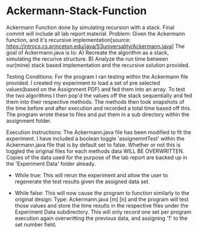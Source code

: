 # Ackermann-Stack-Function
Ackermann Function done by simulating recursion with a stack. Final commit will include all lab report material.
Problem: Given the Ackermann function, and it's
recursive implementation[source: https://introcs.cs.princeton.edu/java/53universality/Ackermann.java]
The goal of Ackermann.java is to:
  A) Recreate the algorithm as a stack, simulating the recurive structure.
  B) Analyze the run time between our(mine) stack based implementation and the recursive solution provided.
  
 Testing Conditions: 
    For the program I ran testing within the Ackermann file provided. I created my experiment to load a
  set of pre selected values(based on the Assignment PDF) and fed them into an array. To test the two algorithms I then pop'd
  the values off the stack sequentially and fed them into their respective methods. The methods then took snapshots of the time
  before and after execution and recorded a total time based off this. The program wrote these to files and put them in a 
  sub directory within the assignment folder.

Execution Instructions:
    The Ackermann.java file has been modified to fit the experiment. I have included a boolean toggle 'assignemntTest' 
   within the Ackermann.java file that is by default set to false. Whether or not this is toggled the original files for 
  each methods data WILL BE OVERWRITTEN. Copies of the data used for the purpose of the lab report are backed up in the
  'Experiment Data' folder already.
  
  - While true: This will rerun the experiment and allow the user to regenerate the test results given the assigned data set.

  - While false: This will now cause the program to function similarly to the original design:
      Type: Ackermann.java [m] [n] and the program will test those values and store the time results in the respective 
      files under the Experiment Data subdirectory. This will only record one set per program execution
      again overwritting the previous data, and assigning '1' to the set number field.
  
